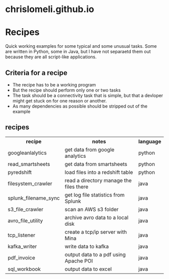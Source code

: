 # chrislomeli.github.io

# Recipes
Quick working examples for some typical and some unusual tasks.  Some are written in Python, some in Java, but
I have not separaetd them out because they are all script-like applications.

## Criteria for a recipe
* The recipe has to be a working program
* But the recipe should perform only one or two tasks 
* The task should be a connectivity task that is simple, but that a devloper might get stuck on for one reason or another.
* As many dependencies as possible should be stripped out of the example

## recipes
<table>
<tr><th>recipe</th><th>notes</th><th>language</th></tr>
<tr><td>googleanlalytics</td><td>get data from google analytics</td><td>python</td></tr>
<tr><td>read_smartsheets</td><td>get data from smartsheets</td><td>python</td></tr>
<tr><td>pyredshift</td><td>load files into a redshift table</td><td>python</td></tr>
<tr><td>filesystem_crawler</td><td>read a directory manage the files there</td><td>java</td></tr>
<tr><td>splunk_filename_sync</td><td>get log file statistics from Splunk</td><td>	java</td></tr>
<tr><td>s3_file_crawler</td><td>scan an AWS s3 folder</td><td>java</td></tr>
<tr><td>avro_file_utility</td><td>archive avro data to a local disk</td><td>java</td></tr>
<tr><td>tcp_listener</td><td>create a tcp/ip server with Mina</td><td>java</td></tr>
<tr><td>kafka_writer</td><td>write data to kafka</td><td>	java</td></tr>
<tr><td>pdf_invoice</td><td>output data to a pdf using Apache POI</td><td>java</td></tr>
<tr><td>sql_workbook</td><td>output data to excel</td><td>java</td></tr>
</table>
